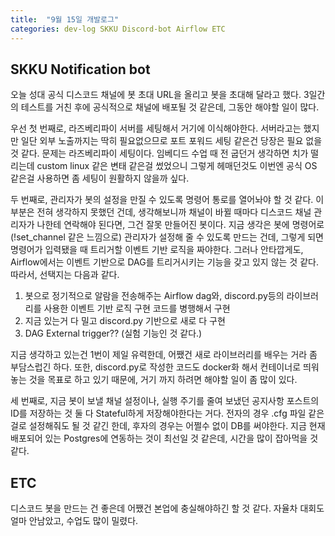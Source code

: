 ```yaml
---
title:  "9월 15일 개발로그"
categories: dev-log SKKU Discord-bot Airflow ETC
---
```


## SKKU Notification bot
오늘 성대 공식 디스코드 채널에 봇 초대 URL을 올리고 봇을 초대해 달라고 했다. 3일간의 테스트를 거친 후에 공식적으로 채널에 배포될 것 같은데, 그동안 해야할 일이 많다.

우선 첫 번째로, 라즈베리파이 서버를 세팅해서 거기에 이식해야한다. 서버라고는 했지만 일단 외부 노출까지는 딱히 필요없으므로 포트 포워드 세팅 같은건 당장은 필요 없을 것 같다. 문제는 라즈베리파이 세팅이다. 임베디드 수업 때 전 굽던거 생각하면 치가 떨리는데 custom linux 같은 변태 같은걸 썼었으니 그렇게 헤매던것도 이번엔 공식 OS 같은걸 사용하면 좀 세팅이 원활하지 않을까 싶다.

두 번째로, 관리자가 봇의 설정을 만질 수 있도록 명령어 통로를 열어놔야 할 것 같다. 이 부분은 전혀 생각하지 못했던 건데, 생각해보니까 채널이 바뀔 때마다 디스코드 채널 관리자가 나한테 연락해야 된다면, 그건 잘못 만들어진 봇이다. 지금 생각은 봇에 명령어로 (!set_channel 같은 느낌으로) 관리자가 설정해 줄 수 있도록 만드는 건데, 그렇게 되면 명령어가 입력됐을 때 트리거할 이벤트 기반 로직을 짜야한다. 그러나 안타깝게도, Airflow에서는 이벤트 기반으로 DAG를 트리거시키는 기능을 갖고 있지 않는 것 같다. 따라서, 선택지는 다음과 같다.
1. 봇으로 정기적으로 알람을 전송해주는 Airflow dag와, discord.py등의 라이브러리를 사용한 이벤트 기반 로직 구현 코드를 병행해서 구현
2. 지금 있는거 다 밀고 discord.py 기반으로 새로 다 구현
3. DAG External trigger?? (실험 기능인 것 같다.)

지금 생각하고 있는건 1번이 제일 유력한데, 어쨌건 새로 라이브러리를 배우는 거라 좀 부담스럽긴 하다. 또한, discord.py로 작성한 코드도 docker화 해서 컨테이너로 띄워놓는 것을 목표로 하고 있기 때문에, 거기 까지 하려면 해야할 일이 좀 많이 있다.

세 번째로, 지금 봇이 보낼 채널 설정이나, 실행 주기를 줄여 보냈던 공지사항 포스트의 ID를 저장하는 것 둘 다 Stateful하게 저장해야한다는 거다. 전자의 경우 .cfg 파일 같은걸로 설정해줘도 될 것 같긴 한데, 후자의 경우는 어쩔수 없이 DB를 써야한다. 지금 현재 배포되어 있는 Postgres에 연동하는 것이 최선일 것 같은데, 시간을 많이 잡아먹을 것 같다.

## ETC
디스코드 봇을 만드는 건 좋은데 어쨌건 본업에 충실해야하긴 할 것 같다. 자율차 대회도 얼마 안남았고, 수업도 많이 밀렸다.